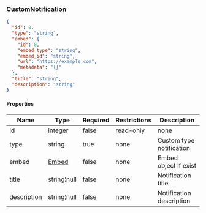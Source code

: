 <h3 id="tocS_CustomNotification">CustomNotification</h3>
<!-- backwards compatibility -->
<a id="schemacustomnotification"></a>
<a id="schema_CustomNotification"></a>
<a id="tocScustomnotification"></a>
<a id="tocscustomnotification"></a>

```json
{
  "id": 0,
  "type": "string",
  "embed": {
    "id": 0,
    "embed_type": "string",
    "embed_id": "string",
    "url": "https://example.com",
    "metadata": "{}"
  },
  "title": "string",
  "description": "string"
}

```

#### Properties

|Name|Type|Required|Restrictions|Description|
|---|---|---|---|---|
|id|integer|false|read-only|none|
|type|string|true|none|Custom type notification|
|embed|[Embed](#schemaembed)|false|none|Embed object if exist|
|title|string¦null|false|none|Notification title|
|description|string¦null|false|none|Notification description|
